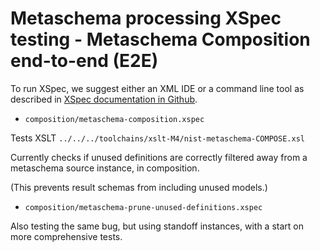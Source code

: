 # Metaschema processing XSpec testing - Metaschema Composition end-to-end (E2E)

To run XSpec, we suggest either an XML IDE or a command line tool as described in [XSpec documentation in Github](https://github.com/xspec/xspec/wiki).

* `composition/metaschema-composition.xspec`

Tests XSLT `../../../toolchains/xslt-M4/nist-metaschema-COMPOSE.xsl`

Currently checks if unused definitions are correctly filtered away from a metaschema source instance, in composition.

(This prevents result schemas from including unused models.)

* `composition/metaschema-prune-unused-definitions.xspec`

Also testing the same bug, but using standoff instances, with a start on more comprehensive tests.
